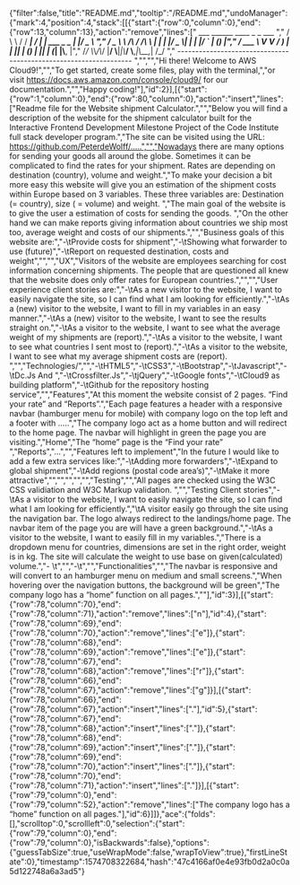 {"filter":false,"title":"README.md","tooltip":"/README.md","undoManager":{"mark":4,"position":4,"stack":[[{"start":{"row":0,"column":0},"end":{"row":13,"column":13},"action":"remove","lines":["         ___        ______     ____ _                 _  ___  ","        / \\ \\      / / ___|   / ___| | ___  _   _  __| |/ _ \\ ","       / _ \\ \\ /\\ / /\\___ \\  | |   | |/ _ \\| | | |/ _` | (_) |","      / ___ \\ V  V /  ___) | | |___| | (_) | |_| | (_| |\\__, |","     /_/   \\_\\_/\\_/  |____/   \\____|_|\\___/ \\__,_|\\__,_|  /_/ "," ----------------------------------------------------------------- ","","","Hi there! Welcome to AWS Cloud9!","","To get started, create some files, play with the terminal,","or visit https://docs.aws.amazon.com/console/cloud9/ for our documentation.","","Happy coding!"],"id":2}],[{"start":{"row":1,"column":0},"end":{"row":80,"column":0},"action":"insert","lines":["Readme file for the Website shipment Calculator.","","Below you will find a description of the website for the shipment calculator built for the Interactive Frontend Development Milestone Project of the Code Institute full stack developer program.","The site can be visited using the URL:  https://github.com/PeterdeWolff/.....","","Nowadays there are many options for sending your goods all around the globe. Sometimes it can be complicated to find the rates for your shipment. Rates are depending on destination (country), volume and weight.","To make your decision a bit more easy this website will give you an estimation of the shipment costs within Europe based on 3 variables.  These three variables are:  Destination (= country), size ( = volume) and weight. ","The main goal of the website is to give the user a estimation of costs for sending the goods. ","On the other hand we can make reports giving information about countries we ship most too, average weight and costs of our shipments.","","Business goals of this website are:","-\tProvide costs for shipment","-\tShowing what forwarder to use (future)","-\tReport on requested destination, costs and weight","","","UX","Visitors of the website are  employees searching for cost information concerning shipments. The people that are questioned all knew that the website does only offer rates for European countries.","","","User experience client stories are:","-\tAs a new visitor to the website, I want to easily navigate the site, so I can find what I am looking for efficiently.","-\tAs a (new)  visitor to the website, I want to fill in my variables in an easy manner.","-\tAs a (new) visitor to the website, I want to see the results straight on.","-\tAs a visitor to the website, I want to see what the average weight of my shipments are (report).","-\tAs a visitor to the website, I want to see what countries I sent most to (report).","-\tAs a visitor to the website, I want to see what my average shipment costs are (report). ","","Technologies/","","-\tHTML5","-\tCSS3","-\tBootstrap","-\tJavascript","-\tDc.Js And ","-\tCrossfilter.Js","-\tjQuery","-\tGoogle fonts","-\tCloud9 as building platform","-\tGithub for the repository hosting service","","Features","At this moment the website consist of 2 pages. “Find your rate” and “Reports”.","Each page features a header with a responsive navbar (hamburger menu for mobile) with company logo on the top left and a footer with …..","The company logo act as a home button and will redirect to the home page. The navbar will highlight in green the page you are visiting.","Home","The “home” page is the “Find your rate” ","Reports","…","","Features left to implement","In the future I would like to add a few extra services like:","-\tAdding more forwarders","-\tExpand to global shipment","-\tAdd regions (postal code area’s)","-\tMake it more attractive","","","","","","Testing","","All pages are checked using the W3C CSS validiation and W3C Markup validation. ","","Testing Client stories","-\tAs a visitor to the website, I want to easily navigate the site, so I can find what I am looking for efficiently.","\tA visitor easily go through the site using the navigation bar.  The logo always redirect to the landings/home page. The navbar item of the page you are  will have a green background.","-\tAs a visitor to the website, I want to easily fill in my variables.","There is a dropdown menu for countries,  dimensions are set in the right order, weight is in kg. The site will calculate the weight to use base on given(calculated) volume.","- \t","","-\t","","Functionalities","","The navbar is responsive and will convert to an hamburger menu on medium and small screens.","When hovering over the navigation buttons, the background will be green","The company logo has a “home” function on all pages.",""],"id":3}],[{"start":{"row":78,"column":70},"end":{"row":78,"column":71},"action":"remove","lines":["n"],"id":4},{"start":{"row":78,"column":69},"end":{"row":78,"column":70},"action":"remove","lines":["e"]},{"start":{"row":78,"column":68},"end":{"row":78,"column":69},"action":"remove","lines":["e"]},{"start":{"row":78,"column":67},"end":{"row":78,"column":68},"action":"remove","lines":["r"]},{"start":{"row":78,"column":66},"end":{"row":78,"column":67},"action":"remove","lines":["g"]}],[{"start":{"row":78,"column":66},"end":{"row":78,"column":67},"action":"insert","lines":["."],"id":5},{"start":{"row":78,"column":67},"end":{"row":78,"column":68},"action":"insert","lines":["."]},{"start":{"row":78,"column":68},"end":{"row":78,"column":69},"action":"insert","lines":["."]},{"start":{"row":78,"column":69},"end":{"row":78,"column":70},"action":"insert","lines":["."]},{"start":{"row":78,"column":70},"end":{"row":78,"column":71},"action":"insert","lines":["."]}],[{"start":{"row":79,"column":0},"end":{"row":79,"column":52},"action":"remove","lines":["The company logo has a “home” function on all pages."],"id":6}]]},"ace":{"folds":[],"scrolltop":0,"scrollleft":0,"selection":{"start":{"row":79,"column":0},"end":{"row":79,"column":0},"isBackwards":false},"options":{"guessTabSize":true,"useWrapMode":false,"wrapToView":true},"firstLineState":0},"timestamp":1574708322684,"hash":"47c4166af0e4e93fb0d2a0c0a5d122748a6a3ad5"}